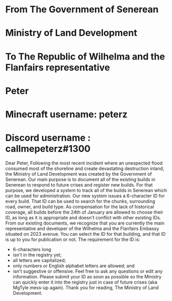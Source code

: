 # From The Government of Senerean
#      Ministry of Land Development
# To The Republic of Wilhelma and the Flanfairs representative
#    Peter
#    Minecraft username: peterz
#    Discord username  : callmepeterz#1300
Dear Peter,
Following the most recent incident where an unexpected flood consumed most of the shoreline and create devastating destruction inland, the Ministry of Land Development was created by the Government of Senerean. Our main purpose is to document all of the existing builds in Senerean to respond to future crises and register new builds. For that purpose, we developed a system to track all of the builds in Senerean which can be used for administration.
Our new system issues a 6-character ID for every build. That ID can be used to search for the chunks, surrounding road, owner, and build type. As compensation for the lack of historical coverage, all builds before the 24th of January are allowed to choose their ID, as long as it is appropriate and doesn't conflict with other existing IDs.
From our existing documents, we recognize that you are currently the main representative and developer of the Wilhelma and the Flanfairs Embassy situated on 2023 avenue. You can select the ID for that building, and that ID is up to you for publication or not. The requirement for the ID is:
- 6-characters long
- isn't in the registry yet;
- all letters are capitalized;
- only numbers or English alphabet letters are allowed; and
- isn't suggestive or offensive.
Feel free to ask any questions or edit any information. Please submit your ID as soon as possible so the Ministry can quickly enter it into the registry just in case of future crises (aka MgTyle mess-up again).
Thank you for reading,
The Ministry of Land Development.
